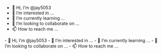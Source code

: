 - 👋 Hi, I’m @jay5053
- 👀 I’m interested in ...
- 🌱 I’m currently learning ...
- 💞️ I’m looking to collaborate on ...
- 📫 How to reach me ...

<!---
jay5053/jay5053 is a ✨ special ✨ repository because its `README.md` (this file) appears on your GitHub profile.
You can click the Preview link to take a look at your changes---->
<html>
<body>
<p>
- 👋 Hi, I’m @jay5053
- 👀 I’m interested in ...
- 🌱 I’m currently learning ...
- 💞️ I’m looking to collaborate on ...
- 📫 How to reach me ...
</p>
</body>
</html>
